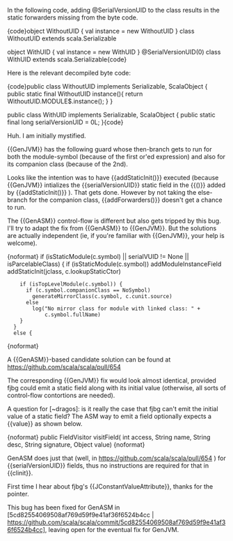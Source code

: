 In the following code, adding @SerialVersionUID to the class results in the static forwarders missing from the byte code. 

{code}object WithoutUID {
 val instance = new WithoutUID
}
class WithoutUID extends scala.Serializable

object WithUID {
 val instance = new WithUID
}
@SerialVersionUID(0) 
class WithUID extends scala.Serializable{code}

Here is the relevant decompiled byte code:

{code}public class WithoutUID implements Serializable, ScalaObject {
  public static final WithoutUID instance(){
    return WithoutUID.MODULE$.instance();
  }
}

public class WithUID implements Serializable, ScalaObject {
  public static final long serialVersionUID = 0L;
}{code}

Huh.  I am initially mystified.

{{GenJVM}} has the following guard whose then-branch gets to run for both the module-symbol (because of the first or'ed expression) and also for its companion class (because of the 2nd). 

Looks like the intention was to have {{addStaticInit()}} executed (because {{GenJVM}} intializes the {{serialVersionUID}} static field in the {{<clinit>()}} added by {{addStaticInit()}} ). That gets done. However by not taking the else-branch for the companion class, {{addForwarders()}} doesn't get a chance to run.

The {{GenASM}} control-flow is different but also gets tripped by this bug. I'll try to adapt the fix from {{GenASM}} to  {{GenJVM}}. But the solutions are actually independent (ie, if you're familiar with {{GenJVM}}, your help is welcome).

{noformat}
      if (isStaticModule(c.symbol) || serialVUID != None || isParcelableClass) {
        if (isStaticModule(c.symbol))
          addModuleInstanceField
        addStaticInit(jclass, c.lookupStaticCtor)

        if (isTopLevelModule(c.symbol)) {
          if (c.symbol.companionClass == NoSymbol)
            generateMirrorClass(c.symbol, c.cunit.source)
          else
            log("No mirror class for module with linked class: " +
                c.symbol.fullName)
        }
      }
      else {
{noformat}

A {{GenASM}}-based candidate solution can be found at https://github.com/scala/scala/pull/654 

The corresponding {{GenJVM}} fix would look almost identical, provided fjbg could emit a static field along with its initial value (otherwise, all sorts of control-flow contortions are needed).

A question for [~dragos]: is it really the case that fjbg can't emit the initial value of a static field?
The ASM way to emit a field optionally expects a {{value}} as shown below.

{noformat}
    public FieldVisitor visitField(
        int access,
        String name,
        String desc,
        String signature,
        Object value)
{noformat}

GenASM does just that (well, in https://github.com/scala/scala/pull/654 ) for {{serialVersionUID}} fields, thus no instructions are required for that in {{clinit}}.

First time I hear about fjbg's {{JConstantValueAttribute}}, thanks for the pointer.


This bug has been fixed for GenASM in [5cd82554069508af769d59f9e41af36f6524b4cc | https://github.com/scala/scala/commit/5cd82554069508af769d59f9e41af36f6524b4cc], leaving open for the eventual fix for GenJVM.
